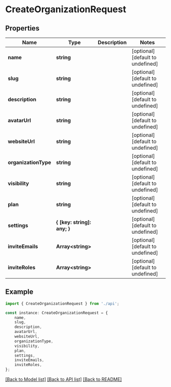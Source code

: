 # CreateOrganizationRequest


## Properties

Name | Type | Description | Notes
------------ | ------------- | ------------- | -------------
**name** | **string** |  | [optional] [default to undefined]
**slug** | **string** |  | [optional] [default to undefined]
**description** | **string** |  | [optional] [default to undefined]
**avatarUrl** | **string** |  | [optional] [default to undefined]
**websiteUrl** | **string** |  | [optional] [default to undefined]
**organizationType** | **string** |  | [optional] [default to undefined]
**visibility** | **string** |  | [optional] [default to undefined]
**plan** | **string** |  | [optional] [default to undefined]
**settings** | **{ [key: string]: any; }** |  | [optional] [default to undefined]
**inviteEmails** | **Array&lt;string&gt;** |  | [optional] [default to undefined]
**inviteRoles** | **Array&lt;string&gt;** |  | [optional] [default to undefined]

## Example

```typescript
import { CreateOrganizationRequest } from './api';

const instance: CreateOrganizationRequest = {
    name,
    slug,
    description,
    avatarUrl,
    websiteUrl,
    organizationType,
    visibility,
    plan,
    settings,
    inviteEmails,
    inviteRoles,
};
```

[[Back to Model list]](../README.md#documentation-for-models) [[Back to API list]](../README.md#documentation-for-api-endpoints) [[Back to README]](../README.md)
